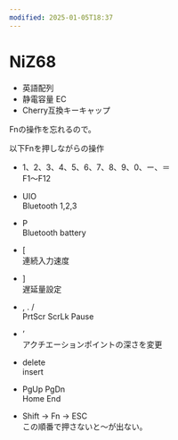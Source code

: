 ```yaml
---
modified: 2025-01-05T18:37
---
```

# NiZ68

- 英語配列
- 静電容量 EC
- Cherry互換キーキャップ

Fnの操作を忘れるので。

以下Fnを押しながらの操作

- 1、2、3、4、5、6、7、8、9、0、ー、＝  
    F1〜F12  
    
- UIO  
    Bluetooth 1,2,3  
    
- P  
    Bluetooth battery  
    
- [  
    連続入力速度  
    
- ]  
    遅延量設定  
    
- , . /  
    PrtScr ScrLk Pause  
    
- ’  
    アクチエーションポイントの深さを変更  
    
- delete  
    insert  
    
- PgUp PgDn  
    Home End  
    
- Shift → Fn → ESC  
    この順番で押さないと〜が出ない。
